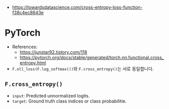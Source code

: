 - https://towardsdatascience.com/cross-entropy-loss-function-f38c4ec8643e

# PyTorch
- References:
    - https://junstar92.tistory.com/118
    - https://pytorch.org/docs/stable/generated/torch.nn.functional.cross_entropy.html
- `F.nll_loss(F.log_softmax())`와 `F.cross_entropy()`는 서로 동일합니다.
## `F.cross_entropy()`
- `input`: Predicted unnormalized logits.
- `target`: Ground truth class indices or class probabilitie.
